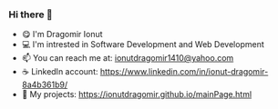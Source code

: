 ### Hi there 👋

<!--
**IonutDragomir/IonutDragomir** is a ✨ _special_ ✨ repository because its `README.md` (this file) appears on your GitHub profile.

Here are some ideas to get you started:

- 🔭 I’m currently working on a project close to IMDB site
- 🌱 I’m currently learning React
- 👯 I’m looking to collaborate on ...
- 🤔 I’m looking for help with ...
- 💬 Ask me about ...
- 📫 How to reach me: ...
- 😄 Pronouns: ...
- ⚡ Fun fact: ...
-->

- :yum: I'm Dragomir Ionut
- :computer: I'm intrested in Software Development and Web Development
- 📫 You can reach me at: ionutdragomir1410@yahoo.com
- :coffee: LinkedIn account: https://www.linkedin.com/in/ionut-dragomir-8a4b361b9/
- :rocket: My projects: https://ionutdragomir.github.io/mainPage.html
